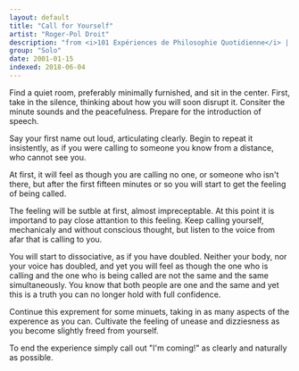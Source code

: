 ```yaml
---
layout: default
title: "Call for Yourself"
artist: "Roger-Pol Droit"
description: "from <i>101 Expériences de Philosophie Quotidienne</i> | <i>Translated from French</i>"
group: "Solo"
date: 2001-01-15
indexed: 2018-06-04
---
```

Find a quiet room, preferably minimally furnished, and sit in the center. First, take in the silence, thinking about how you will soon disrupt it. Consiter the minute sounds and the peacefulness. Prepare for the introduction of speech.

Say your first name out loud, articulating clearly. Begin to repeat it insistently, as if you were calling to someone you know from a distance, who cannot see you.

At first, it will feel as though you are calling no one, or someone who isn't there, but after the first fifteen minutes or so you will start to get the feeling of being called.

The feeling will be sutble at first, almost impreceptable. At this point it is importand to pay close attantion to this feeling. Keep calling yourself, mechanicaly and without conscious thought, but listen to the voice from afar that is calling to you. 

You will start to dissociative, as if you have doubled. Neither your body, nor your voice has doubled, and yet you will feel as though the one who is calling and the one who is being called are not the same and the same simultaneously. You know that both people are one and the same and yet this is a truth you can no longer hold with full confidence.

Continue this exprement for some minuets, taking in as many aspects of the experence as you can. Cultivate the feeling of unease and dizziesness as you become slightly freed from yourself. 

To end the experience simply call out "I'm coming!" as clearly and naturally as possible.
